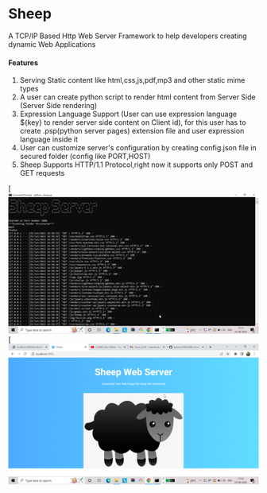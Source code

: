 # Sheep

A TCP/IP Based Http Web Server Framework to help developers creating dynamic Web Applications

#### Features
1) Serving Static content like html,css,js,pdf,mp3 and other static mime types
2) A user can create python script to render html content from Server Side (Server Side rendering)
3) Expression Language Support (User can use expression language ${key} to render server side content on Client id),
   for this user has to create .psp(python server pages) extension file and user expression language inside it
4) User can customize server's configuration by creating config.json file in secured folder (config like PORT,HOST)
5) Sheep Supports HTTP/1.1 Protocol,right now it supports only POST and GET requests   

[![IMAGE ALT TEXT HERE](sample_screenshot.png)
[![IMAGE ALT TEXT HERE](sample_screenshot2.png)

